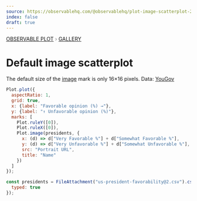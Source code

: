 ```yaml
---
source: https://observablehq.com/@observablehq/plot-image-scatterplot-2
index: false
draft: true
---
```


<div style="color: grey; font: 13px/25.5px var(--sans-serif); text-transform: uppercase;"><h1 style="display: none;">Plot: Default image scatterplot</h1><a href="/plot">Observable Plot</a> › <a href="/@observablehq/plot-gallery">Gallery</a></div>

# Default image scatterplot

The default size of the [image](https://observablehq.com/plot/marks/image) mark is only 16×16 pixels. Data: [YouGov](https://today.yougov.com/topics/politics/articles-reports/2021/07/27/most-and-least-popular-us-presidents-according-ame)

```js echo
Plot.plot({
  aspectRatio: 1,
  grid: true,
  x: {label: "Favorable opinion (%) →"},
  y: {label: "↑ Unfavorable opinion (%)"},
  marks: [
    Plot.ruleY([0]),
    Plot.ruleX([0]),
    Plot.image(presidents, {
      x: (d) => d["Very Favorable %"] + d["Somewhat Favorable %"],
      y: (d) => d["Very Unfavorable %"] + d["Somewhat Unfavorable %"],
      src: "Portrait URL",
      title: "Name"
    })
  ]
});
```

```js echo
const presidents = FileAttachment("us-president-favorability@2.csv").csv({
  typed: true
});
```
